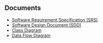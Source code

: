 ## Documents
- [Software Requirement Specification (SRS)](docs/HMI_Meter_SRS.markdown)
- [Software Design Document (SDD)](docs/HMI_Meter_SDD.markdown)
- [Class Diagram](docs/HMI_Meter_Class_Diagram.png)
- [Data Flow Diagram](docs/HMI_Meter_DFD.png)